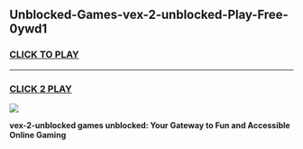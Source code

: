 
## Unblocked-Games-vex-2-unblocked-Play-Free-0ywd1
<h3>
<a href="https://premium76.site?title=vex-2-unblocked&ref=18A1">CLICK TO PLAY</a></h3>
<hr>

<h3>
<a href="https://premium76.site?title=vex-2-unblocked&ref=18A1">CLICK 2 PLAY</a>
  
</h3>

<a href="https://premium76.site?title=vex-2-unblocked&ref=18A1"><img src="https://clearcache.store/games.png"></a>


**vex-2-unblocked games unblocked: Your Gateway to Fun and Accessible Online Gaming**
